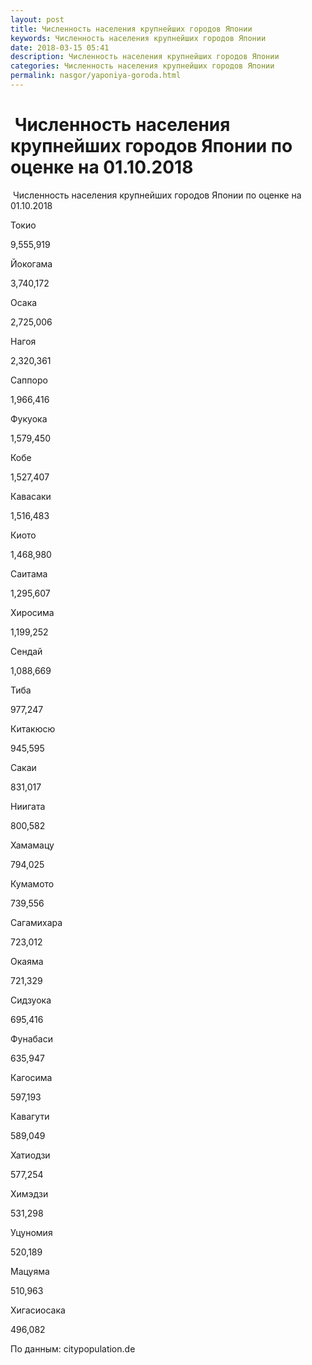 ```yaml
---
layout: post
title: Численность населения крупнейших городов Японии
keywords: Численность населения крупнейших городов Японии
date: 2018-03-15 05:41
description: Численность населения крупнейших городов Японии
categories: Численность населения крупнейших городов Японии
permalink: nasgor/yaponiya-goroda.html
---
```


#  Численность населения крупнейших городов Японии по оценке на 01.10.2018



 Численность населения крупнейших городов Японии по оценке на 01.10.2018









Токио


9,555,919






Йокогама


3,740,172






Осака


2,725,006






Нагоя


2,320,361






Саппоро


1,966,416






Фукуока


1,579,450






Кобе


1,527,407






Кавасаки


1,516,483






Киото


1,468,980






Саитама


1,295,607






Хиросима


1,199,252






Сендай


1,088,669






Тиба


977,247






Китакюсю


945,595






Сакаи


831,017






Ниигата


800,582






Хамамацу


794,025






Кумамото


739,556






Сагамихара


723,012






Окаяма


721,329






Сидзуока


695,416






Фунабаси


635,947






Кагосима


597,193






Кавагути


589,049






Хатиодзи


577,254






Химэдзи


531,298






Уцуномия


520,189






Мацуяма


510,963






Хигасиосака


496,082








По данным: citypopulation.de


			
		

